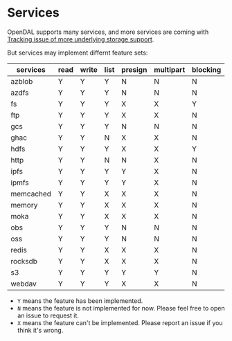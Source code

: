# Services

OpenDAL supports many services, and more services are coming with [Tracking issue of more underlying storage support](https://github.com/datafuselabs/opendal/issues/5).

But services may implement differnt feature sets:

| services  | read | write | list | presign | multipart | blocking |
|-----------|------|-------|------|---------|-----------|----------|
| azblob    | Y    | Y     | Y    | N       | N         | N        |
| azdfs     | Y    | Y     | Y    | N       | N         | N        |
| fs        | Y    | Y     | Y    | X       | X         | Y        |
| ftp       | Y    | Y     | Y    | X       | X         | N        |
| gcs       | Y    | Y     | Y    | N       | N         | N        |
| ghac      | Y    | Y     | N    | X       | X         | N        |
| hdfs      | Y    | Y     | Y    | X       | X         | Y        |
| http      | Y    | Y     | N    | N       | X         | N        |
| ipfs      | Y    | Y     | Y    | Y       | X         | N        |
| ipmfs     | Y    | Y     | Y    | Y       | X         | N        |
| memcached | Y    | Y     | X    | X       | X         | N        |
| memory    | Y    | Y     | X    | X       | X         | N        |
| moka      | Y    | Y     | X    | X       | X         | N        |
| obs       | Y    | Y     | Y    | N       | N         | N        |
| oss       | Y    | Y     | Y    | N       | N         | N        |
| redis     | Y    | Y     | X    | X       | X         | N        |
| rocksdb   | Y    | Y     | X    | X       | X         | N        |
| s3        | Y    | Y     | Y    | Y       | Y         | N        |
| webdav    | Y    | Y     | Y    | X       | X         | N        |

- `Y` means the feature has been implemented.
- `N` means the feature is not implemented for now. Please feel free to open an issue to request it.
- `X` means the feature can't be implemented. Please report an issue if you think it's wrong.
